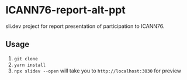 # ICANN76-report-alt-ppt

sli.dev project for report presentation of participation to ICANN76.

## Usage

1. `git clone`
2. `yarn install`
3. `npx slidev --open` will take you to `http://localhost:3030` for preview
